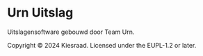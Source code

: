 # Urn Uitslag

Uitslagensoftware gebouwd door Team Urn.

Copyright © 2024 Kiesraad. Licensed under the EUPL-1.2 or later.